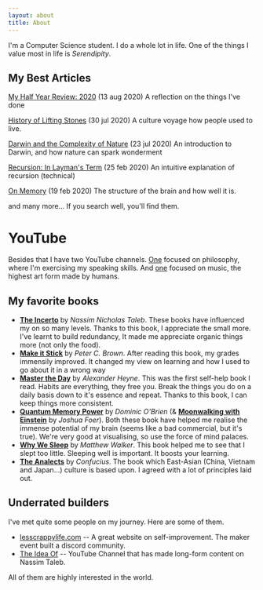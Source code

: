 ```yaml
---
layout: about
title: About
---
```


I'm a Computer Science student. I do a whole lot in life. One of the things I value most in life is *Serendipity*.

## My Best Articles

[My Half Year Review: 2020](https://medium.com/@simonvervisch/my-half-year-review-2020-3647e0bb8709) (13 aug 2020) A reflection on the things I've done

[History of Lifting Stones](https://medium.com/@simonvervisch/the-history-of-lifting-stones-1917b124558b) (30 jul 2020) A culture voyage how people used to live.

[Darwin and the Complexity of Nature](https://medium.com/age-of-awareness/darwin-and-the-complexity-of-nature-a046c97e8967?source=friends_link&sk=87519a51d6fca6538728babf92e6d136) (23 jul 2020) An introduction to Darwin, and how nature can spark wonderment

[Recursion: In Layman's Term](https://levelup.gitconnected.com/recursion-in-laymans-terms-32100fe92c79?source=friends_link&sk=79669849c0602c70df3f7f21aa173c71) (25 feb 2020) An intuitive explanation of recursion (technical)

[On Memory](https://medium.com/@simonvervisch/on-memory-89ef87943cd8) (19 feb 2020) The structure of the brain and how well it is.

and many more... If you search well, you'll find them.

# YouTube
Besides that I have two YouTube channels. [One](https://www.youtube.com/channel/UC6b3v3nbePPfxl8yKGaIEgw) focused on philosophy, where I'm exercising my speaking skills. And [one](https://www.youtube.com/channel/UCzIFsSqzyZwm-YEDBvWlGPg) focused on music, the highest art form made by humans.










## My favorite books
* [**The Incerto**](https://www.goodreads.com/series/164555-incerto) by *Nassim Nicholas Taleb*. These books have influenced my on so many levels. Thanks to this book, I appreciate the small more. I've learnt to build redundancy, It made me appreciate organic things more (not only the food).
* [**Make it Stick**](https://www.amazon.com/Make-Stick-Science-Successful-Learning/dp/0674729013) by *Peter C. Brown*. After reading this book, my grades immensily improved. It changed my view on learning and how I used to go about it in a wrong way
* [**Master the Day**](https://www.amazon.com/Master-Day-Better-Power-Habits-ebook/dp/B011HNR91Q) by *Alexander Heyne*. This was the first self-help book I read. Habits are everything, they free you. Break the things you do on a daily basis down to it's essence and repeat. Thanks to this book, I can keep things more consistent.
* [**Quantum Memory Power**](https://www.goodreads.com/book/show/245827.Quantum_Memory_Power) by *Dominic O'Brien* (& [**Moonwalking with Einstein**](https://en.wikipedia.org/wiki/Moonwalking_with_Einstein) by *Joshua Foer*). Both these book have helped me realise the immense potential of my brain (seems like a bad commercial, but it's true). We're very good at visualising, so use the force of mind palaces.
* [**Why We Sleep**](https://en.wikipedia.org/wiki/Why_We_Sleep) by *Matthew Walker*. This book helped me to see that I slept too little. Sleeping well is important. It boosts your learning.
* [**The Analects**](https://en.wikipedia.org/wiki/Analects) by *Confucius*. The book which East-Asian (China, Vietnam and Japan...) culture is based upon. I agreed with a lot of principles laid out. 





## Underrated builders
I've met quite some people on my journey. Here are some of them.
* [lesscrappylife.com](http://lesscrappylife.com) -- A great website on self-improvement. The maker event built a discord community. 
* [The Idea Of](https://www.youtube.com/channel/UCJ9ETrebJG7WpXhqqGBrNgg) -- YouTube Channel that has made long-form content on Nassim Taleb. 

All of them are highly interested in the world. 

